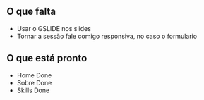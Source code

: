 ## O que falta

- Usar o GSLIDE nos slides
- Tornar a sessão fale comigo responsiva, no caso o formulario

## O que está pronto

- Home Done
- Sobre Done
- Skills Done
